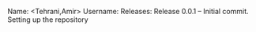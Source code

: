 Name: <Tehrani,Amir>
Username: <Tehrani-Amir>
Releases:
Release 0.0.1 – Initial commit. Setting up the repository
